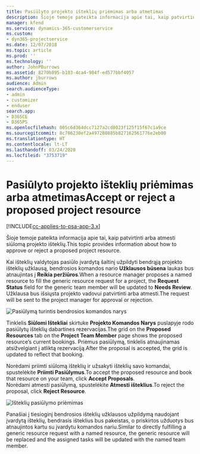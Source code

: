```yaml
---
title: Pasiūlyto projekto išteklių priėmimas arba atmetimas
description: Šioje temoje pateikta informacija apie tai, kaip patvirtinti arba atmesti siūlomą projekto išteklių.
manager: kfend
ms.service: dynamics-365-customerservice
ms.custom:
- dyn365-projectservice
ms.date: 12/07/2018
ms.topic: article
ms.prod: ''
ms.technology: ''
author: JohnPBurrows
ms.assetid: 8270b895-b103-4ca4-984f-ed577bbf4057
ms.author: jburrows
audience: Admin
search.audienceType:
- admin
- customizer
- enduser
search.app:
- D365CE
- D365PS
ms.openlocfilehash: 005c6d364dcc7127a2cd8023f125f15f67c1a9ce
ms.sourcegitcommit: 8c786230ef2a497280885b827162561776e2eb00
ms.translationtype: HT
ms.contentlocale: lt-LT
ms.lasthandoff: 03/24/2020
ms.locfileid: "3753719"
---
```

# <a name="accept-or-reject-a-proposed-project-resource"></a><span data-ttu-id="bcce1-103">Pasiūlyto projekto išteklių priėmimas arba atmetimas</span><span class="sxs-lookup"><span data-stu-id="bcce1-103">Accept or reject a proposed project resource</span></span>

[!INCLUDE[cc-applies-to-psa-app-3.x](../includes/cc-applies-to-psa-app-3x.md)]

<span data-ttu-id="bcce1-104">Šioje temoje pateikta informacija apie tai, kaip patvirtinti arba atmesti siūlomą projekto išteklių.</span><span class="sxs-lookup"><span data-stu-id="bcce1-104">This topic provides information about how to approve or reject a proposed project resource.</span></span>

<span data-ttu-id="bcce1-105">Kai išteklių valdytojas pasiūlo įvardytą šaltinį užpildyti bendrąją projekto išteklių užklausą, bendrosios komandos nario **Užklausos būsena** laukas bus atnaujintas į **Reikia peržiūros**.</span><span class="sxs-lookup"><span data-stu-id="bcce1-105">When a resource manager proposes a named resource to fill the generic resource request for a project, the **Request Status** field for the generic team member will be updated to **Needs Review**.</span></span> <span data-ttu-id="bcce1-106">Užklausa bus išsiųsta projekto vadovui patvirtinti arba atmesti.</span><span class="sxs-lookup"><span data-stu-id="bcce1-106">The request will be sent to the project manager for approval or rejection.</span></span>

![Pasiūlymą turintis bendrosios komandos narys](media/RM-how-to-19.png)

<span data-ttu-id="bcce1-108">Tinklelis **Siūlomi Ištekliai** skirtuke **Projekto Komandos Narys** puslapyje rodo pasiūlytų išteklių dabartines rezervacijas.</span><span class="sxs-lookup"><span data-stu-id="bcce1-108">The grid on the **Proposed Resources** tab on the **Project Team Member** page shows the proposed resource’s current bookings.</span></span> <span data-ttu-id="bcce1-109">Priėmus pasiūlymą, tinklelis atnaujinamas atsižvelgiant į atliktą rezervaciją.</span><span class="sxs-lookup"><span data-stu-id="bcce1-109">After the proposal is accepted, the grid is updated to reflect that booking.</span></span> 

<span data-ttu-id="bcce1-110">Norėdami priimti siūlomą išteklių ir užsakyti išteklių savo komandai, spustelėkite **Priimti Pasiūlymus**.</span><span class="sxs-lookup"><span data-stu-id="bcce1-110">To accept the proposed resource and book that resource on your team, click **Accept Proposals**.</span></span>  
<span data-ttu-id="bcce1-111">Norėdami atmesti pasiūlymą, spustelėkite **Atmesti išteklius**.</span><span class="sxs-lookup"><span data-stu-id="bcce1-111">To reject the proposal, click **Reject Resource**.</span></span>

![Išteklių pasiūlymo priėmimas](media/RM-how-to-20.png) 

<span data-ttu-id="bcce1-113">Panašiai į tiesioginį bendrosios išteklių užklausos užpildymą naudojant įvardytą išteklių, bendrasis išteklius bus pakeistas, o priskirtos užduotys bus atnaujintos kartu su įvardytu komandos nariu.</span><span class="sxs-lookup"><span data-stu-id="bcce1-113">Similar to directly fulfilling a generic resource request with a named resource, the generic resource will be replaced and the assigned tasks will be updated with the named team member.</span></span>
